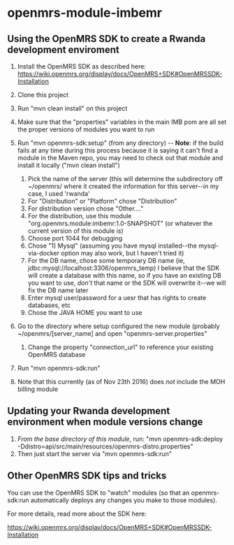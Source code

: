 openmrs-module-imbemr
===================================

Using the OpenMRS SDK to create a Rwanda development enviroment
---------------------------------------------------------------

1. Install the OpenMRS SDK as described here: https://wiki.openmrs.org/display/docs/OpenMRS+SDK#OpenMRSSDK-Installation
2. Clone this project
3. Run "mvn clean install" on this project
4. Make sure that the "properties" variables in the main IMB pom are all set the proper versions of modules you want to run
5. Run "mvn openmrs-sdk:setup" (from any directory) --
    **Note**: if the build fails at any time during this process because it is saying it can't find a module in the Maven repo, you may need
    to check out that module and install it locally ("mvn clean install")
    1. Pick the name of the server (this will determine the subdirectory off ~/openmrs/ where it created the information for this server--in my case, I used 'rwanda'
    2. For "Distribution" or "Platform" chose "Distribution"
    3. For distribution version chose "Other...."
    4. For the distribution, use this module "org.openmrs.module:imbemr:1.0-SNAPSHOT" (or whatever the current version of this module is)
    5. Choose port 1044 for debugging
    6. Chose "1) Mysql" (assuming you have mysql installed--the mysql-via-docker option may also work, but I haven't tried it)
    7. For the DB name, chose some temporary DB name (ie, jdbc:mysql://localhost:3306/openmrs_temp)
        I believe that the SDK will create a database with this name, so if you have an existing DB you want to use, *don't* 
        that name or the SDK will overwrite it--we will fix the DB name later
    8. Enter mysql user/password for a uesr that has rights to create databases, etc
    9. Chose the JAVA HOME you want to use        
    
5. Go to the directory where setup configured the new module (probably ~/openmrs/[server_name] and open "openmrs-server.properties"
    1. Change the property "connection_url" to reference your existing OpenMRS database
6. Run "mvn openmrs-sdk:run"   
7. Note that this currently (as of Nov 23th 2016) does *not* include the MOH billing module


Updating your Rwanda development environment when module versions change
------------------------------------------------------------------------

1. *From the base directory of this module*, run: "mvn openmrs-sdk:deploy -Ddistro=api/src/main/resources/openmrs-distro.properties"
2. Then just start the server via "mvn openmrs-sdk:run"


Other OpenMRS SDK tips and tricks
---------------------------------

You can use the OpenMRS SDK to "watch" modules (so that an openmrs-sdk:run automatically deploys any changes you make to those modules).  


For more details, read more about the SDK here:

https://wiki.openmrs.org/display/docs/OpenMRS+SDK#OpenMRSSDK-Installation